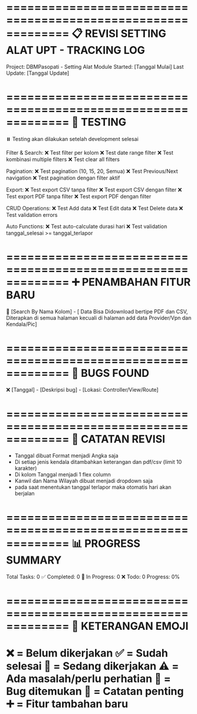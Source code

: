 =============================================================
📋 REVISI SETTING ALAT UPT - TRACKING LOG
=============================================================
Project: DBMPasopati - Setting Alat Module
Started: [Tanggal Mulai]
Last Update: [Tanggal Update]

=============================================================
🧪 TESTING
=============================================================
⏸️ Testing akan dilakukan setelah development selesai

Filter & Search:
❌ Test filter per kolom
❌ Test date range filter
❌ Test kombinasi multiple filters
❌ Test clear all filters

Pagination:
❌ Test pagination (10, 15, 20, Semua)
❌ Test Previous/Next navigation
❌ Test pagination dengan filter aktif

Export:
❌ Test export CSV tanpa filter
❌ Test export CSV dengan filter
❌ Test export PDF tanpa filter
❌ Test export PDF dengan filter

CRUD Operations:
❌ Test Add data
❌ Test Edit data
❌ Test Delete data
❌ Test validation errors

Auto Functions:
❌ Test auto-calculate durasi hari
❌ Test validation tanggal_selesai >= tanggal_terlapor

=============================================================
➕ PENAMBAHAN FITUR BARU
=============================================================
🔄 [Search By Nama Kolom] - [ Data Bisa Didownload bertipe PDF dan CSV, Diterapkan di semua halaman kecuali di halaman add data Provider/Vpn dan Kendala/Pic]

=============================================================
🐛 BUGS FOUND
=============================================================

❌ [Tanggal] - [Deskripsi bug] - [Lokasi: Controller/View/Route]

=============================================================
📝 CATATAN REVISI
=============================================================

- Tanggal dibuat Format menjadi Angka saja 
- Di setiap jenis kendala ditambahkan keterangan dan pdf/csv (limit 10 karakter)
- Di kolom Tanggal menjadi 1 flex column
- Kanwil dan Nama Wilayah dibuat menjadi dropdown saja 
- pada saat menentukan tanggal terlapor maka otomatis hari akan berjalan 

=============================================================
📊 PROGRESS SUMMARY
=============================================================
Total Tasks: 0
✅ Completed: 0
🔄 In Progress: 0
❌ Todo: 0
Progress: 0%

=============================================================
📌 KETERANGAN EMOJI
=============================================================
❌ = Belum dikerjakan
✅ = Sudah selesai
🔄 = Sedang dikerjakan
⚠️ = Ada masalah/perlu perhatian
🐛 = Bug ditemukan
📝 = Catatan penting
➕ = Fitur tambahan baru
=============================================================
